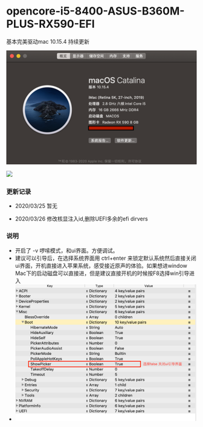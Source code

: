 # opencore-i5-8400-ASUS-B360M-PLUS-RX590-EFI
基本完美驱动mac 10.15.4 持续更新

![Image text](./pic1.png)

<img width="1200" src="./pic3.png"/>

### 更新记录

- 2020/03/25 暂无  

- 2020/03/26 修改核显注入id,删除UEFI多余的efi dirvers  

### 说明
- 开启了 -v 啰嗦模式，和ui界面。方便调试。  
- 建议可以引导后，在选择系统界面用 ctrl+enter 来锁定默认系统然后直接关闭ui界面，开机直接进入苹果系统，感受接近原声的体验。如果想进window Mac下的启动磁盘可以直接进，但是建议直接开机的时候按F8选择win引导进入  
- ![Image text](./pic2.png)
